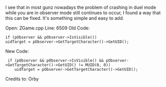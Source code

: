 I see that in most gunz nowadays the problem of crashing in duel mode while you are in observer mode still continues to occur, I found a way that this can be fixed.
It's something simple and easy to add. 

Open: ZGame.cpp
Line: 6509
Old Code:

    if (pObserver && pObserver->IsVisible())
    uidTarget = pObserver->GetTargetCharacter()->GetUID();
    
    
    
New Code:

     if (pObserver && pObserver->IsVisible() && pObserver->GetTargetCharacter()->GetUID() != MUID(0, 0))
        uidTarget = pObserver->GetTargetCharacter()->GetUID();


Credits to: Orby
